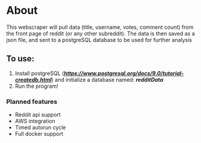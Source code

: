 # About
This webscraper will pull data (title, username, votes, comment count) from the front page of reddit (or any other subreddit). The data is then saved as a json file, and sent to a postgreSQL database to be used for further analysis

## To use:

1. Install postgreSQL (***https://www.postgresql.org/docs/9.0/tutorial-createdb.html***) and initialize a database named: ***redditData***
2. Run the program!

### Planned features
- Reddit api support
- AWS integration
- Timed autorun cycle
- Full docker support
